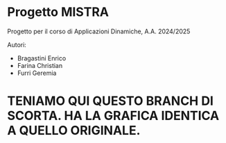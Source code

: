 # Progetto MISTRA

Progetto per il corso di Applicazioni Dinamiche, A.A. 2024/2025

Autori:
- Bragastini Enrico
- Farina Christian
- Furri Geremia

# TENIAMO QUI QUESTO BRANCH DI SCORTA. HA LA GRAFICA IDENTICA A QUELLO ORIGINALE.
